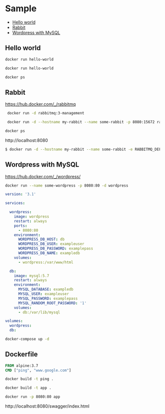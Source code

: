 # Sample
- [Hello world](#hello-world)
- [Rabbit](#rabbit)
- [Wordpress with MySQL](#wordpress-with-mysql)

## Hello world
``` bash
docker run hello-world
```

``` bash
docker run hello-world
```

``` bash	
docker ps
```

## Rabbit

https://hub.docker.com/_/rabbitmq

``` bash
 docker run -d rabbitmq:3-management
 ```

``` bash
 docker run -d --hostname my-rabbit --name some-rabbit -p 8080:15672 rabbitmq:3-management
 ```

``` bash
docker ps
```

http://localhost:8080

``` bash
$ docker run -d --hostname my-rabbit --name some-rabbit -e RABBITMQ_DEFAULT_USER=user -e RABBITMQ_DEFAULT_PASS=password rabbitmq:3-management
```

## Wordpress with MySQL

https://hub.docker.com/_/wordpress/

``` bash
docker run --name some-wordpress -p 8080:80 -d wordpress
```



``` yaml
version: '3.1'

services:

  wordpress:
    image: wordpress
    restart: always
    ports:
      - 8080:80
    environment:
      WORDPRESS_DB_HOST: db
      WORDPRESS_DB_USER: exampleuser
      WORDPRESS_DB_PASSWORD: examplepass
      WORDPRESS_DB_NAME: exampledb
    volumes:
      - wordpress:/var/www/html

  db:
    image: mysql:5.7
    restart: always
    environment:
      MYSQL_DATABASE: exampledb
      MYSQL_USER: exampleuser
      MYSQL_PASSWORD: examplepass
      MYSQL_RANDOM_ROOT_PASSWORD: '1'
    volumes:
      - db:/var/lib/mysql

volumes:
  wordpress:
  db:
```

``` bash
docker-compose up -d
```

## Dockerfile

``` dockerfile
FROM alpine:3.7
CMD ["ping", "www.google.com"]
```
    
``` bash
docker build -t ping .
```

``` bash
docker build -t app .
```

``` bash
docker run -p 8080:80 app 
```
http://localhost:8080/swagger/index.html


